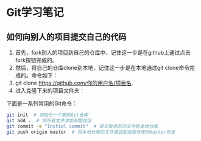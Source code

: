 # Git学习笔记

## 如何向别人的项目提交自己的代码
1. 首先，fork别人的项目到自己的仓库中，记住这一步是在github上通过点击fork按钮完成的。
2. 然后，将自己的仓库clone到本地，记住这一步是在本地通过git clone命令完成的。命令如下：
3. git clone https://github.com/你的用户名/项目名.
4. 进入克隆下来的项目文件夹：

下面是一系列常用的Git命令：
```bash
git init  # 初始化一个新的Git仓库
git add .  # 将所有文件添加到暂存区
git commit -m "Initial commit"  # 提交暂存区的文件到本地仓库
git push origin master  # 将本地仓库的文件推送到远程仓库的master分支
   